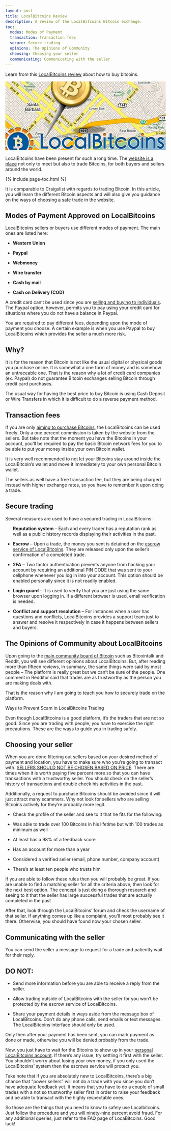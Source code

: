 ```yaml
---
layout: post
title: LocalBitcoins Review
description: A review of the LocalBitcoins Bitcoin exchange.
toc:
  modes: Modes of Payment
  transaction: Transaction fees
  secure: Secure trading
  opinions: The Opinions of Community
  choosing: Choosing your seller
  communicating: Communicating with the seller
---
```


<p>Learn from this <a href="http://geni.us/localbitcoins">LocalBitcoins review</a> about how to buy bitcoins.

<p><center><img src="/images/localbitcoins-review.jpg" alt="Localbitcoins Review"/></center></p>

<p>LocalBitcoins have been present for such a long time. The <a href="/blog/">website is a place</a> not only to meet but also to trade Bitcoins, for both buyers and sellers around the world. </p>
{% include page-toc.html %}
<p>It is comparable to Craigslist with regards to trading Bitcoin. In this article, you will learn the different Bitcoin aspects and will also give you guidance on the ways of choosing a safe trade in the website.</p>

<h2 id="modes">Modes of Payment Approved on LocalBitcoins</h2>
 
<p>LocalBitcoins sellers or buyers use different modes of payment. The main ones are listed here:</p>

<ul>
<li><p><strong>Western Union</strong></p></li>
<li><p><strong>Paypal</strong></p></li>
<li><p><strong>Webmoney</strong></p></li>
<li><p><strong>Wire transfer</strong></p></li>
<li><p><strong>Cash by mail</strong></p></li>
<li><p><strong>Cash on Delivery (COD)</strong></p></li>
</ul>
<p>A credit card can’t be used since you are <a href="/coinbase-review/">selling and buying to individuals</a>. The Paypal option, however, permits you to pay using your credit card for situations where you do not have a balance in Paypal. </p>

<p>You are required to pay different fees, depending upon the mode of payment you choose. A certain example is when you use Paypal to buy LocalBitcoins which provides the seller a much more risk.</p>
 
<h2>Why?</h2>
 
<p>It is for the reason that Bitcoin is not like the usual digital or physical goods you purchase online. It is somewhat a one form of money and is somehow an untraceable one. That is the reason why a lot of credit card companies (ex. Paypal) do not guarantee Bitcoin exchanges selling Bitcoin through credit card purchases.</p>
 
<p>The usual way for having the best price to buy Bitcoin is using Cash Deposit or Wire Transfers in which it is difficult to do a reverse payment method.</p>
 
<h2 id="transaction">Transaction fees</h2>

<p>If you are only <a href="/coinmama-review/">aiming to purchase Bitcoins</a>, the LocalBitcoins can be used freely. Only a one percent commission is taken by the website from the sellers. But take note that the moment you have the Bitcoins in your account, you’ll be required to pay the basic Bitcoin network fees for you to be able to put your money inside your own Bitcoin wallet.</p>
 
<p>It is very well recommended to not let your Bitcoins stay around inside the LocalBitcoin’s wallet and move it immediately to your own personal Bitcoin wallet.</p>
 
<p>The sellers as well have a free transaction fee, but they are being charged instead with higher exchange rates, so you have to remember it upon doing a trade.</p>
 
<h2 id="secure">Secure trading</h2>

<p>Several measures are used to have a secured trading in LocalBitcoins:</p>
<ul>
<p><strong>Reputation system</strong> – Each and every trader has a reputation rank as well as a public history records displaying their activities in the past.</p>

<li><p><strong>Escrow</strong> – Upon a trade, the money you sent is detained on the <a href="/indacoin-review/">escrow service of LocalBitcoins</a>. They are released only upon the seller’s confirmation of a completed trade.</p></li>

<li><p><strong>2FA</strong> – Two factor authentication prevents anyone from hacking your account by requiring an additional PIN CODE that was sent to your cellphone whenever you log in into your account.  This option should be enabled personally since it is not readily enabled.</p></li>

<li><p><strong>Login guard</strong> – It is used to verify that you are just using the same browser upon logging in. If a different browser is used, email verification is needed.</p></li>

<li><p><strong>Conflict and support resolution</strong> – For instances when a user has questions and conflicts, LocalBitcoins provides a support team just to answer and resolve it respectively in case it happens between sellers and buyers.</p></li>
</ul>
<h2 id="opinions">The Opinions of Community about LocalBitcoins</h2>

<p>Upon going to the <a href="/best-bitcoin-exchanges/">main community board of Bitcoin</a> such as Bitcointalk and Reddit, you will see different opinions about LocalBitcoins. But, after reading more than fifteen reviews, in summary, the same things were said by most people – The platform is really great but we can’t be sure of the people. One comment in Redditor said that trades are as trustworthy as the person you are making deals with.</p>
 
<p>That is the reason why I am going to teach you how to securely trade on the platform.</p>

<p>Ways to Prevent Scam in LocalBitcoins Trading</p>
<p>Even though LocalBitcoins is a good platform, it’s the traders that are not so good. Since you are trading with people, you have to exercise the right precautions. These are the ways to guide you in trading safely.</p>
 
<h2 id="choosing">Choosing your seller</h2>
 
<p>When you are done filtering out sellers based on your desired method of payment and location, you have to make sure who you’re going to transact with. <a href="/best-bitcoin-wallets/">SELLERS SHOULD NOT BE CHOSEN BASED ON PRICE</a>. There are times when it is worth paying five percent more so that you can have transactions with a trustworthy seller. You should check on the seller’s history of transactions and double check his activities in the past.   </p>
 
<p>Additionally, a request to purchase Bitcoins should be avoided since it will just attract many scammers. Why not look for sellers who are selling Bitcoins actively for they’re probably more legit.</p>
 <ul>
<li><p>Check the profile of the seller and see to it that he fits for the following:</p></li>
<li><p>Was able to trade over 100 Bitcoins in his lifetime but with 100 trades as minimum as well</p></li>
<li><p>At least has a 98% of a feedback score</p></li>
<li><p>Has an account for more than a year</p></li>
<li><p>Considered a verified seller (email, phone number, company account)</p></li>
<li><p>There’s at least ten people who trusts him</p></li>
 </ul>
<p>If you are able to follow these rules then you will probably be great. If you are unable to find a matching seller for all the criteria above, then look for the next best option. The concept is just doing a thorough research and seeing to it that the seller has large successful trades that are actually completed in the past</p>
 
<p>After that, look through the LocalBitcoins’ forum and check the username of that seller. If anything comes up like a complaint, you’ll most probably see it there. Otherwise, you should have found now your chosen seller.</p>
 
<h2 id="communicating">Communicating with the seller</h2>

<p>You can send the seller a message to request for a trade and patiently wait for their reply.</p>
 
<h2>DO NOT:</h2>
<ul>
<li><p>Send more information before you are able to receive a reply from the seller.</p></li>
<li><p>Allow trading outside of LocalBitcoins with the seller for you won’t be protected by the escrow service of LocalBitcoins.</p></li>
<li><p>Share your payment details in ways aside from the message box of LocalBitcoins. Don’t do any phone calls, send emails or text messages. The LocalBitcoins interface should only be used.</p></li>
</ul>
<p>Only then after your payment has been sent, you can mark payment as done or made, otherwise you will be denied probably from the trade.</p>
 
<p>Now, you just have to wait for the Bitcoins to show up in your <a href="/cloud/">personal LocalBitcoins account</a>. If there’s any issue, try settling it first with the seller. You shouldn’t worry about losing your own money, if you only used the LocalBitcoins’ system then the escrows service will protect you.</p>
 
<p>Take note that if you are absolutely new to LocalBitcoins, there’s a big chance that “power sellers” will not do a trade with you since you don’t have adequate feedback yet. It means that you have to do a couple of small trades with a not so trustworthy seller first in order to raise your feedback and be able to transact with the highly respectable ones.</p>
 
<p>So those are the things that you need to know to safely use Localbitcoins. Just follow the procedure and you will ninety-nine percent avoid fraud.  For any additional queries, just refer to the FAQ page of LocaBitcoins. Good luck!</p>
